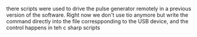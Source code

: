 there scripts were used to drive the pulse generator remotely in a previous version of the software.
Right now we don't use tio anymore but write the command directly into the file correspponding to the USB device, and the control happens in teh c sharp scripts